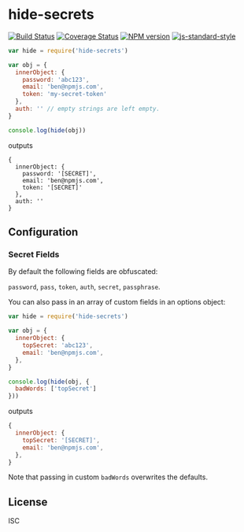 # hide-secrets

[![Build Status][travis-image]][travis-url]
[![Coverage Status][coveralls-image]][coveralls-url]
[![NPM version][npm-image]][npm-url]
[![js-standard-style][standard-image]][standard-url]

```js
var hide = require('hide-secrets')

var obj = {
  innerObject: {
    password: 'abc123',
    email: 'ben@npmjs.com',
    token: 'my-secret-token'
  },
  auth: '' // empty strings are left empty.
}

console.log(hide(obj))
```

outputs

```
{
  innerObject: {
    password: '[SECRET]',
    email: 'ben@npmjs.com',
    token: '[SECRET]'
  },
  auth: ''
}
```

## Configuration

### Secret Fields
By default the following fields are obfuscated:

`password`, `pass`, `token`, `auth`, `secret`, `passphrase`.

You can also pass in an array of custom fields in an options object:

```js
var hide = require('hide-secrets')

var obj = {
  innerObject: {
    topSecret: 'abc123',
    email: 'ben@npmjs.com',
  },
}

console.log(hide(obj, {
  badWords: ['topSecret']
}))

```

outputs

```js
{
  innerObject: {
    topSecret: '[SECRET]',
    email: 'ben@npmjs.com',
  },
}
```

Note that passing in custom `badWords` overwrites the defaults.

## License

ISC

[travis-url]: https://travis-ci.org/bcoe/hide-secrets
[travis-image]: https://img.shields.io/travis/bcoe/hide-secrets.svg
[coveralls-url]: https://coveralls.io/github/bcoe/hide-secrets
[coveralls-image]: https://img.shields.io/coveralls/bcoe/hide-secrets.svg
[npm-url]: https://npmjs.org/package/hide-secrets
[npm-image]: https://img.shields.io/npm/v/hide-secrets.svg
[standard-image]: https://img.shields.io/badge/code%20style-standard-brightgreen.svg
[standard-url]: https://github.com/feross/standard

